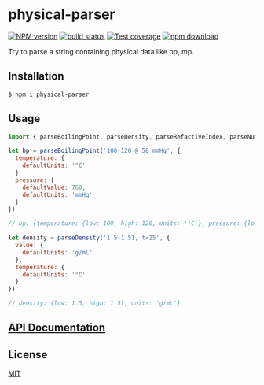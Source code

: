 # physical-parser

[![NPM version][npm-image]][npm-url]
[![build status][ci-image]][ci-url]
[![Test coverage][codecov-image]][codecov-url]
[![npm download][download-image]][download-url]

Try to parse a string containing physical data like bp, mp.

## Installation

`$ npm i physical-parser`

## Usage

```js
import { parseBoilingPoint, parseDensity, parseRefactiveIndex, parseNumbersUnits } from 'physical-parser';

let bp = parseBoilingPoint('100-120 @ 50 mmHg', {
  temperature: {
    defaultUnits: '°C'
  }
  pressure: {
    defaultValue: 760,
    defaultUnits: 'mmHg'
  }
})

// bp: {temperature: {low: 100, high: 120, units: '°C'}, pressure: {low: 50, units: 'mmHg'}};

let density = parseDensity('1.5-1.51, t=25', {
  value: {
    defaultUnits: 'g/mL'
  },
  temperature: {
    defaultUnits: '°C'
  }
})

// density: {low: 1.5, high: 1.51, units: 'g/mL'}


```

## [API Documentation](https://cheminfo.github.io/physical-parser/)

## License

[MIT](./LICENSE)

[npm-image]: https://img.shields.io/npm/v/physical-parser.svg
[npm-url]: https://www.npmjs.com/package/physical-parser
[ci-image]: https://github.com/cheminfo/physical-parser/workflows/Node.js%20CI/badge.svg?branch=master
[ci-url]: https://github.com/cheminfo/physical-parser/actions?query=workflow%3A%22Node.js+CI%22
[codecov-image]: https://img.shields.io/codecov/c/github/cheminfo/physical-parser.svg
[codecov-url]: https://codecov.io/gh/cheminfo/physical-parser
[download-image]: https://img.shields.io/npm/dm/physical-parser.svg
[download-url]: https://www.npmjs.com/package/physical-parser
